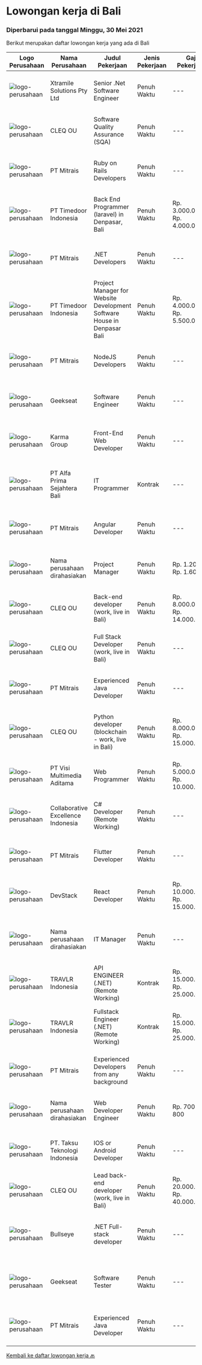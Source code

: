 
  # Lowongan kerja di Bali

  ### Diperbarui pada tanggal Minggu, 30 Mei 2021

  Berikut merupakan daftar lowongan kerja yang ada di Bali

  |Logo Perusahaan | Nama Perusahaan | Judul Pekerjaan | Jenis Pekerjaan | Gaji Pekerjaan | Lokasi | Deskripsi | Tanggal diunggah | Pranala |
  | -------------- | --------------- | --------------- | --------- | --------- | -------------- | ------- | ----------- | ----------- |
  |![logo-perusahaan](https://image-service-cdn.seek.com.au/886dbb766c5bd832cea6f1bb5b5374b094ca8917/ee4dce1061f3f616224767ad58cb2fc751b8d2dc)|Xtramile Solutions Pty Ltd|Senior .Net Software Engineer|Penuh Waktu|---|Bali|Innovative job opportunity offering a high salary package, attractive bonus remuneration and full remote working arrangement.This role will help...|Sabtu, 29 Mei 2021|https://www.jobstreet.co.id/id/job/senior-net-software-engineer-3533449?token=0~159bc7c5-ed12-4af9-836b-e8bafcc88738&sectionRank=1&jobId=jobstreet-id-job-3533449|
|![logo-perusahaan](https://image-service-cdn.seek.com.au/83f6c0a379be672bd3733ebae34ee48ae48afc54/ee4dce1061f3f616224767ad58cb2fc751b8d2dc)|CLEQ OU|Software Quality Assurance (SQA)|Penuh Waktu|---|Badung|About ItsavirusItsavirus is a software company with offices in Bali, Singapore and Amsterdam. With a relative small group of people, we work on great...|Kamis, 27 Mei 2021|https://www.jobstreet.co.id/id/job/software-quality-assurance-sqa-3529495?token=0~159bc7c5-ed12-4af9-836b-e8bafcc88738&sectionRank=2&jobId=jobstreet-id-job-3529495|
|![logo-perusahaan](https://image-service-cdn.seek.com.au/873c75fc9ed6df00967320d343e4e2a794129d8b/ee4dce1061f3f616224767ad58cb2fc751b8d2dc)|PT Mitrais|Ruby on Rails Developers|Penuh Waktu|---|Bali|Build your Career with Mitrais ! We're urgently looking for experienced Ruby On Rails  Developers to be part of our team for an immediate...|Kamis, 27 Mei 2021|https://www.jobstreet.co.id/id/job/ruby-on-rails-developers-3529360?token=0~159bc7c5-ed12-4af9-836b-e8bafcc88738&sectionRank=3&jobId=jobstreet-id-job-3529360|
|![logo-perusahaan](https://image-service-cdn.seek.com.au/9f2111bf08df94f0ea97d6b9f360a4952c081dc6/ee4dce1061f3f616224767ad58cb2fc751b8d2dc)|PT Timedoor Indonesia|Back End Programmer (laravel) in Denpasar, Bali|Penuh Waktu|Rp. 3.000.000-Rp. 4.000.000|Denpasar|If you want to develop yourself, Timedoor is one of the best places to start your career. Our team comes from various cultures. We welcome young...|Rabu, 26 Mei 2021|https://www.jobstreet.co.id/id/job/back-end-programmer-laravel-in-denpasar-bali-3528535?token=0~159bc7c5-ed12-4af9-836b-e8bafcc88738&sectionRank=4&jobId=jobstreet-id-job-3528535|
|![logo-perusahaan](https://image-service-cdn.seek.com.au/873c75fc9ed6df00967320d343e4e2a794129d8b/ee4dce1061f3f616224767ad58cb2fc751b8d2dc)|PT Mitrais|.NET Developers|Penuh Waktu|---|Denpasar|Build your Career with Mitrais !  We're looking for experienced .NET Software Engineers to be part of our team.  What will you be doing ?  Coding high...|Kamis, 27 Mei 2021|https://www.jobstreet.co.id/id/job/net-developers-3529365?token=0~159bc7c5-ed12-4af9-836b-e8bafcc88738&sectionRank=5&jobId=jobstreet-id-job-3529365|
|![logo-perusahaan](https://image-service-cdn.seek.com.au/9f2111bf08df94f0ea97d6b9f360a4952c081dc6/ee4dce1061f3f616224767ad58cb2fc751b8d2dc)|PT Timedoor Indonesia|Project Manager for Website Development Software House in Denpasar Bali|Penuh Waktu|Rp. 4.000.000-Rp. 5.500.000|Bali|If you want to grow up yourself, Timedoor is one of the best places for your career. Our team has come from various culture. We welcome young people...|Rabu, 26 Mei 2021|https://www.jobstreet.co.id/id/job/project-manager-for-website-development-software-house-in-denpasar-bali-3530056?token=0~159bc7c5-ed12-4af9-836b-e8bafcc88738&sectionRank=6&jobId=jobstreet-id-job-3530056|
|![logo-perusahaan](https://image-service-cdn.seek.com.au/873c75fc9ed6df00967320d343e4e2a794129d8b/ee4dce1061f3f616224767ad58cb2fc751b8d2dc)|PT Mitrais|NodeJS Developers|Penuh Waktu|---|Bali|Build your Career with Mitrais! We're urgently looking for experienced NodeJS Developers to be part of our team for an immediate start.Our client is a...|Rabu, 26 Mei 2021|https://www.jobstreet.co.id/id/job/nodejs-developers-3529906?token=0~159bc7c5-ed12-4af9-836b-e8bafcc88738&sectionRank=7&jobId=jobstreet-id-job-3529906|
|![logo-perusahaan](https://image-service-cdn.seek.com.au/a94166d692fda70a364e9d5191d7ced8a65f1597/ee4dce1061f3f616224767ad58cb2fc751b8d2dc)|Geekseat|Software Engineer|Penuh Waktu|---|Denpasar|Have a seat with us! We are currently looking for an experienced Software Engineer to join our Awesome Engineering Team at our offices in Bali or...|Jumat, 28 Mei 2021|https://www.jobstreet.co.id/id/job/software-engineer-3532397?token=0~159bc7c5-ed12-4af9-836b-e8bafcc88738&sectionRank=8&jobId=jobstreet-id-job-3532397|
|![logo-perusahaan](https://image-service-cdn.seek.com.au/67c495f4521aff685a88804eea5713acb3e2caec/ee4dce1061f3f616224767ad58cb2fc751b8d2dc)|Karma Group|Front-End Web Developer|Penuh Waktu|---|Denpasar|We are an international Boutique Luxury Hospitality company with a tight-knit team of digital designers and developers. As we continue to expand, we...|Selasa, 25 Mei 2021|https://www.jobstreet.co.id/id/job/front-end-web-developer-3527814?token=0~159bc7c5-ed12-4af9-836b-e8bafcc88738&sectionRank=9&jobId=jobstreet-id-job-3527814|
|![logo-perusahaan](https://image-service-cdn.seek.com.au/2aec1f95308fba1d74b0e76458142927d6f5c665/ee4dce1061f3f616224767ad58cb2fc751b8d2dc)|PT Alfa Prima Sejahtera Bali|IT Programmer|Kontrak|---|Denpasar|KAPAN TERAKHIR KALI ANDA MERASA BENAR-BENAR BAHAGIA DALAM BEKERJA? Ayo seru-seruan bareng kami di Alfa Prima. Sebuah Lembaga Pendidikan yang sedang...|Rabu, 26 Mei 2021|https://www.jobstreet.co.id/id/job/it-programmer-3529912?token=0~159bc7c5-ed12-4af9-836b-e8bafcc88738&sectionRank=10&jobId=jobstreet-id-job-3529912|
|![logo-perusahaan](https://image-service-cdn.seek.com.au/873c75fc9ed6df00967320d343e4e2a794129d8b/ee4dce1061f3f616224767ad58cb2fc751b8d2dc)|PT Mitrais|Angular Developer|Penuh Waktu|---|Bali|Build your Career with Mitrais !  We're looking for experienced Angular Developer to be part of our team.  What will you be doing?  Liase with...|Kamis, 27 Mei 2021|https://www.jobstreet.co.id/id/job/angular-developer-3529367?token=0~159bc7c5-ed12-4af9-836b-e8bafcc88738&sectionRank=11&jobId=jobstreet-id-job-3529367|
|![logo-perusahaan](https://us.123rf.com/450wm/pavelstasevich/pavelstasevich1811/pavelstasevich181101027/112815900-stock-vector-no-image-available-icon-flat-vector.jpg?ver=6)|Nama perusahaan dirahasiakan|Project Manager|Penuh Waktu|Rp. 1.200-Rp. 1.600|Bali|Candidate must possess at least a Bachelor's Degree, Post Graduate Diploma, Professional Degree, Master's Degree, Others or equivalent. Required...|Rabu, 26 Mei 2021|https://www.jobstreet.co.id/id/job/project-manager-8544433/origin/sg?token=0~159bc7c5-ed12-4af9-836b-e8bafcc88738&sectionRank=12&jobId=jobstreet-sg-job-8544433|
|![logo-perusahaan](https://image-service-cdn.seek.com.au/83f6c0a379be672bd3733ebae34ee48ae48afc54/ee4dce1061f3f616224767ad58cb2fc751b8d2dc)|CLEQ OU|Back-end developer (work, live in Bali)|Penuh Waktu|Rp. 8.000.000-Rp. 14.000.000|Badung|About ItsavirusItsavirus is a software company with offices in Bali, Singapore and Amsterdam. With a relative small group of people, we work on great...|Rabu, 26 Mei 2021|https://www.jobstreet.co.id/id/job/back-end-developer-work-live-in-bali-3529331?token=0~159bc7c5-ed12-4af9-836b-e8bafcc88738&sectionRank=13&jobId=jobstreet-id-job-3529331|
|![logo-perusahaan](https://image-service-cdn.seek.com.au/83f6c0a379be672bd3733ebae34ee48ae48afc54/ee4dce1061f3f616224767ad58cb2fc751b8d2dc)|CLEQ OU|Full Stack Developer (work, live in Bali)|Penuh Waktu|---|Badung|About ItsavirusItsavirus is a software company with offices in Bali, Singapore and Amsterdam. We work on great projects that have a positive impact...|Rabu, 26 Mei 2021|https://www.jobstreet.co.id/id/job/full-stack-developer-work-live-in-bali-3529321?token=0~159bc7c5-ed12-4af9-836b-e8bafcc88738&sectionRank=14&jobId=jobstreet-id-job-3529321|
|![logo-perusahaan](https://image-service-cdn.seek.com.au/873c75fc9ed6df00967320d343e4e2a794129d8b/ee4dce1061f3f616224767ad58cb2fc751b8d2dc)|PT Mitrais|Experienced Java Developer|Penuh Waktu|---|Bali|Build your Career with Mitrais!  We have clients who are urgently looking for Experienced Java developers for an immediate start. What will you be...|Jumat, 28 Mei 2021|https://www.jobstreet.co.id/id/job/experienced-java-developer-3529373?token=0~159bc7c5-ed12-4af9-836b-e8bafcc88738&sectionRank=15&jobId=jobstreet-id-job-3529373|
|![logo-perusahaan](https://image-service-cdn.seek.com.au/83f6c0a379be672bd3733ebae34ee48ae48afc54/ee4dce1061f3f616224767ad58cb2fc751b8d2dc)|CLEQ OU|Python developer (blockchain - work, live in Bali)|Penuh Waktu|Rp. 8.000.000-Rp. 15.000.000|Badung|About MelalieMelalie is a peer-to-peer (P2P) mobility marketplace. On the Melalie platform, people can rent vehicles from each other, without the need...|Rabu, 26 Mei 2021|https://www.jobstreet.co.id/id/job/python-developer-blockchain-work-live-in-bali-3529319?token=0~159bc7c5-ed12-4af9-836b-e8bafcc88738&sectionRank=16&jobId=jobstreet-id-job-3529319|
|![logo-perusahaan](https://image-service-cdn.seek.com.au/b8528c389ba1b59ec14f571684d5a518b5b2a7b1/ee4dce1061f3f616224767ad58cb2fc751b8d2dc)|PT Visi Multimedia Aditama|Web Programmer|Penuh Waktu|Rp. 5.000.000-Rp. 10.000.000|Bali|Requirements: Candidate must possess at least a Diploma, Bachelor's Degree, Art/ Design/ Creative Multimedia, Computer Science/Information Technology,...|Jumat, 28 Mei 2021|https://www.jobstreet.co.id/id/job/web-programmer-3540792?token=0~159bc7c5-ed12-4af9-836b-e8bafcc88738&sectionRank=17&jobId=jobstreet-id-job-3540792|
|![logo-perusahaan](https://image-service-cdn.seek.com.au/7145b1ba6bc0dbd678e2bf86d776dd2b1b9b81f6/ee4dce1061f3f616224767ad58cb2fc751b8d2dc)|Collaborative Excellence Indonesia|C# Developer (Remote Working)|Penuh Waktu|---|Bali|Responsibilities: Design, coding, and testing of modules for various components of our product framework Capable of understanding and delivering...|Rabu, 26 Mei 2021|https://www.jobstreet.co.id/id/job/c-developer-remote-working-3530998?token=0~159bc7c5-ed12-4af9-836b-e8bafcc88738&sectionRank=18&jobId=jobstreet-id-job-3530998|
|![logo-perusahaan](https://image-service-cdn.seek.com.au/873c75fc9ed6df00967320d343e4e2a794129d8b/ee4dce1061f3f616224767ad58cb2fc751b8d2dc)|PT Mitrais|Flutter Developer|Penuh Waktu|---|Bali|Build your Career with Mitrais !  We're looking for experienced Flutter Developer to be part of our team. What will you be doing?  Liase with...|Rabu, 26 Mei 2021|https://www.jobstreet.co.id/id/job/flutter-developer-3529904?token=0~159bc7c5-ed12-4af9-836b-e8bafcc88738&sectionRank=19&jobId=jobstreet-id-job-3529904|
|![logo-perusahaan](https://image-service-cdn.seek.com.au/074f2081cc42a722643e36313941760f758e7c3b/ee4dce1061f3f616224767ad58cb2fc751b8d2dc)|DevStack|React Developer|Penuh Waktu|Rp. 10.000.000-Rp. 15.000.000|Bali|We are looking for exceptional and experienced ReactJS / React Native Developers to join our team in Bandung or Bali! General requirement At least...|Rabu, 26 Mei 2021|https://www.jobstreet.co.id/id/job/react-developer-3530091?token=0~159bc7c5-ed12-4af9-836b-e8bafcc88738&sectionRank=20&jobId=jobstreet-id-job-3530091|
|![logo-perusahaan](https://us.123rf.com/450wm/pavelstasevich/pavelstasevich1811/pavelstasevich181101027/112815900-stock-vector-no-image-available-icon-flat-vector.jpg?ver=6)|Nama perusahaan dirahasiakan|IT Manager|Penuh Waktu|---|Bali|Pendidikan minimal S1 segala jurusan Memiliki pengetahuan mengenai PHP dan bahasa pemrograman lainnya atau menguasai jaringan Gaji negotiable...|Selasa, 25 Mei 2021|https://www.jobstreet.co.id/id/job/it-manager-3537839?token=0~159bc7c5-ed12-4af9-836b-e8bafcc88738&sectionRank=21&jobId=jobstreet-id-job-3537839|
|![logo-perusahaan](https://image-service-cdn.seek.com.au/0b12a742ea945bde3fd751c06ca5f47bb2053690/ee4dce1061f3f616224767ad58cb2fc751b8d2dc)|TRAVLR Indonesia|API ENGINEER (.NET) (Remote Working)|Kontrak|Rp. 15.000.000-Rp. 25.000.000|Bali|API ENGINEER (.NET)As an API engineer, you will be responsible for the analysis, design, testing, development, and maintenance of best in class...|Rabu, 26 Mei 2021|https://www.jobstreet.co.id/id/job/api-engineer-net-remote-working-3530881?token=0~159bc7c5-ed12-4af9-836b-e8bafcc88738&sectionRank=22&jobId=jobstreet-id-job-3530881|
|![logo-perusahaan](https://image-service-cdn.seek.com.au/0b12a742ea945bde3fd751c06ca5f47bb2053690/ee4dce1061f3f616224767ad58cb2fc751b8d2dc)|TRAVLR Indonesia|Fullstack Engineer (.NET) (Remote Working)|Kontrak|Rp. 15.000.000-Rp. 25.000.000|Bali|FULLSTACK ENGINEER (.NET)WHAT YOU WILL DO Develop large distributed software applications for travel booking platform Develop software solutions for...|Rabu, 26 Mei 2021|https://www.jobstreet.co.id/id/job/fullstack-engineer-net-remote-working-3530792?token=0~159bc7c5-ed12-4af9-836b-e8bafcc88738&sectionRank=23&jobId=jobstreet-id-job-3530792|
|![logo-perusahaan](https://image-service-cdn.seek.com.au/873c75fc9ed6df00967320d343e4e2a794129d8b/ee4dce1061f3f616224767ad58cb2fc751b8d2dc)|PT Mitrais|Experienced Developers from any background|Penuh Waktu|---|Bali|Build your Career with Mitrais !  We're looking for experienced Software Engineers from any background to be part of our team.  What will you...|Rabu, 26 Mei 2021|https://www.jobstreet.co.id/id/job/experienced-developers-from-any-background-3528712?token=0~159bc7c5-ed12-4af9-836b-e8bafcc88738&sectionRank=24&jobId=jobstreet-id-job-3528712|
|![logo-perusahaan](https://us.123rf.com/450wm/pavelstasevich/pavelstasevich1811/pavelstasevich181101027/112815900-stock-vector-no-image-available-icon-flat-vector.jpg?ver=6)|Nama perusahaan dirahasiakan|Web Developer Engineer|Penuh Waktu|Rp. 700-Rp. 800|Bali|Candidate must possess at least a Bachelor's Degree, Post Graduate Diploma, Professional Degree, Master's Degree, Others or equivalent. Required...|Rabu, 26 Mei 2021|https://www.jobstreet.co.id/id/job/web-developer-engineer-8544327/origin/sg?token=0~159bc7c5-ed12-4af9-836b-e8bafcc88738&sectionRank=25&jobId=jobstreet-sg-job-8544327|
|![logo-perusahaan](https://image-service-cdn.seek.com.au/cdad7eadbef6a47d2c5b4d08a7c1b9886e8f7f8f/ee4dce1061f3f616224767ad58cb2fc751b8d2dc)|PT. Taksu Teknologi Indonesia|IOS or Android Developer|Penuh Waktu|---|Bali|Join Our Team, we are Hiring!We’re looking for a Dedicated also dynamic engineer to join us as a team to be in the position of iOS or Android...|Kamis, 27 Mei 2021|https://www.jobstreet.co.id/id/job/ios-or-android-developer-3539194?token=0~159bc7c5-ed12-4af9-836b-e8bafcc88738&sectionRank=26&jobId=jobstreet-id-job-3539194|
|![logo-perusahaan](https://image-service-cdn.seek.com.au/83f6c0a379be672bd3733ebae34ee48ae48afc54/ee4dce1061f3f616224767ad58cb2fc751b8d2dc)|CLEQ OU|Lead back-end developer (work, live in Bali)|Penuh Waktu|Rp. 20.000.000-Rp. 40.000.000|Badung|Are you ready to take a next step in your career and also move to Bali? Are you eager to work on large, innovative projects for clients all over the...|Rabu, 26 Mei 2021|https://www.jobstreet.co.id/id/job/lead-back-end-developer-work-live-in-bali-3529315?token=0~159bc7c5-ed12-4af9-836b-e8bafcc88738&sectionRank=27&jobId=jobstreet-id-job-3529315|
|![logo-perusahaan](https://image-service-cdn.seek.com.au/bbf2137c41f12d6e9394eaecc245409d87abbbf0/ee4dce1061f3f616224767ad58cb2fc751b8d2dc)|Bullseye|.NET Full-stack developer|Penuh Waktu|---|Denpasar|We have an outstanding opportunity for a full-time .NET Full-stack developer with a passion for developing cutting-edge products. We are looking for a...|Selasa, 25 Mei 2021|https://www.jobstreet.co.id/id/job/net-full-stack-developer-3528088?token=0~159bc7c5-ed12-4af9-836b-e8bafcc88738&sectionRank=28&jobId=jobstreet-id-job-3528088|
|![logo-perusahaan](https://image-service-cdn.seek.com.au/a94166d692fda70a364e9d5191d7ced8a65f1597/ee4dce1061f3f616224767ad58cb2fc751b8d2dc)|Geekseat|Software Tester|Penuh Waktu|---|Bali|We’re looking for an experienced Software Tester to join our Awesome Engineering Team at Bali or Bandung.As a Software Tester, you will conduct tests,...|Senin, 24 Mei 2021|https://www.jobstreet.co.id/id/job/software-tester-3536534?token=0~159bc7c5-ed12-4af9-836b-e8bafcc88738&sectionRank=29&jobId=jobstreet-id-job-3536534|
|![logo-perusahaan](https://image-service-cdn.seek.com.au/873c75fc9ed6df00967320d343e4e2a794129d8b/ee4dce1061f3f616224767ad58cb2fc751b8d2dc)|PT Mitrais|Experienced Java Developer|Penuh Waktu|---|Bali|Build your Career with Mitrais!  We have clients who are urgently looking for Experienced Java developers for an immediate start. What will you be...|Rabu, 26 Mei 2021|https://www.jobstreet.co.id/id/job/experienced-java-developer-3529905?token=0~159bc7c5-ed12-4af9-836b-e8bafcc88738&sectionRank=30&jobId=jobstreet-id-job-3529905|


  [Kembali ke daftar lowongan kerja 🔙](../README.md#daftar-lowongan-kerja)
  